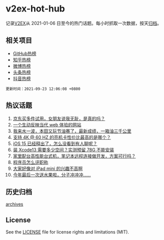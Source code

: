 # v2ex-hot-hub

 记录[V2EX](https://www.v2ex.com/)从 2021-01-06 日至今的热门话题。每小时抓取一次数据，按天[归档](archives)。
 
 ## 相关项目

- [GitHub热榜](https://github.com/snaildev/github-hot-hub)
- [知乎热榜](https://github.com/snaildev/zhihu-hot-hub)
- [微博热榜](https://github.com/snaildev/weibo-hot-hub)
- [头条热榜](https://github.com/snaildev/toutiao-hot-hub)
- [抖音热榜](https://github.com/snaildev/douyin-hot-hub)


 `更新时间：2021-09-23 12:06:08 +0800`

## 热议话题

1. [京东买多件试用，女朋友说我无耻，是真的吗？](https://www.v2ex.com/t/803529)
1. [一个生动反映当代 web 体验的网站](https://www.v2ex.com/t/803489)
1. [我来水一波，本田又玩节油赛了，最新成绩，一箱油三千公里](https://www.v2ex.com/t/803527)
1. [支持 4K @ 60 HZ 的亮机卡性价比最高的是哪个？](https://www.v2ex.com/t/803357)
1. [iOS 15 已经释出了，怎么没看到有人聊呢？](https://www.v2ex.com/t/803376)
1. [装 Xcode13 需要多少空间？实测预留 78G 不能安装](https://www.v2ex.com/t/803364)
1. [家里配台高性能台式机，笔记本远程连接做开发，方案可行吗？](https://www.v2ex.com/t/803554)
1. [程序员怎么评职称](https://www.v2ex.com/t/803439)
1. [大家好像对 iPad mini 的兴趣不高啊](https://www.v2ex.com/t/803520)
1. [今年最后一次送水果啦，分子冲冲冲......](https://www.v2ex.com/t/803560)

## 历史归档

[archives](archives)

## License

See the [LICENSE](LICENSE) file for license rights and limitations (MIT).
